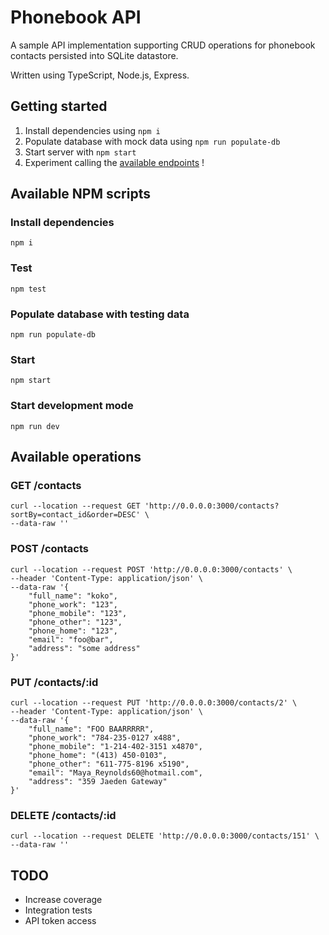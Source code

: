 # Phonebook API

A sample API implementation supporting CRUD operations for phonebook contacts persisted into SQLite datastore.

Written using TypeScript, Node.js, Express.

## Getting started

1. Install dependencies using `npm i`
2. Populate database with mock data using `npm run populate-db`
3. Start server with `npm start`
4. Experiment calling the [available endpoints](#available-operations) !

## Available NPM scripts

### Install dependencies

`npm i`

### Test

`npm test`

### Populate database with testing data

`npm run populate-db`

### Start

`npm start`

### Start development mode

`npm run dev`

## Available operations

### GET /contacts

```
curl --location --request GET 'http://0.0.0.0:3000/contacts?sortBy=contact_id&order=DESC' \
--data-raw ''
```

### POST /contacts

```
curl --location --request POST 'http://0.0.0.0:3000/contacts' \
--header 'Content-Type: application/json' \
--data-raw '{
    "full_name": "koko",
    "phone_work": "123",
    "phone_mobile": "123",
    "phone_other": "123",
    "phone_home": "123",
    "email": "foo@bar",
    "address": "some address"
}'
```

### PUT /contacts/:id

```
curl --location --request PUT 'http://0.0.0.0:3000/contacts/2' \
--header 'Content-Type: application/json' \
--data-raw '{
    "full_name": "FOO BAARRRRR",
    "phone_work": "784-235-0127 x488",
    "phone_mobile": "1-214-402-3151 x4870",
    "phone_home": "(413) 450-0103",
    "phone_other": "611-775-8196 x5190",
    "email": "Maya_Reynolds60@hotmail.com",
    "address": "359 Jaeden Gateway"
}'
```

### DELETE /contacts/:id

```
curl --location --request DELETE 'http://0.0.0.0:3000/contacts/151' \
--data-raw ''
```

## TODO

- Increase coverage
- Integration tests
- API token access
